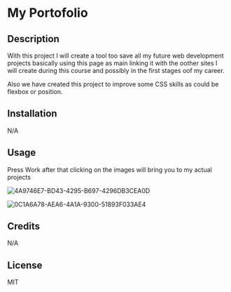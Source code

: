 # My Portofolio

## Description

With this project I will create a tool too save all my future web development projects basically using this page as main linking it with the oother sites I will create during this course and possibly in the first stages oof my career.

Also we have created this project to improve some CSS skills as could be flexbox or position.

## Installation

N/A

## Usage

Press Work after that clicking on the images will bring you to my actual projects


![4A9746E7-BD43-4295-B697-4296DB3CEA0D](https://user-images.githubusercontent.com/26310201/205926035-ef07f51c-a6f0-4e54-8b72-41ad90d1804b.jpeg)



![0C1A6A78-AEA6-4A1A-9300-51893F033AE4](https://user-images.githubusercontent.com/26310201/205926120-c378aa10-11d5-4ef0-97e9-a28d1980e9d6.jpeg)


## Credits

N/A

## License

MIT


